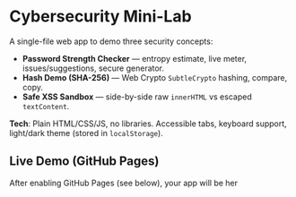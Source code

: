 # Cybersecurity Mini-Lab

A single-file web app to demo three security concepts:

- **Password Strength Checker** — entropy estimate, live meter, issues/suggestions, secure generator.
- **Hash Demo (SHA-256)** — Web Crypto `SubtleCrypto` hashing, compare, copy.
- **Safe XSS Sandbox** — side-by-side raw `innerHTML` vs escaped `textContent`.

**Tech**: Plain HTML/CSS/JS, no libraries. Accessible tabs, keyboard support, light/dark theme (stored in `localStorage`).

## Live Demo (GitHub Pages)
After enabling GitHub Pages (see below), your app will be her
